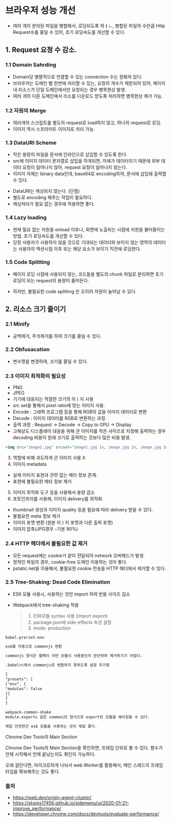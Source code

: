 # 브라우저 성능 개선

- 여러 개의 분리된 파일을 병합해서, 로딩되도록 하ㅕㄴ, 병합된 파일의 수만큼 Http Request수를 줄일 수 있어, 초기 로딩속도를 개선할 수 있다.

## 1. Request 요청 수 감소.

### 1.1 Domain Sahrding

- Domain당 병렬적으로 연결할 수 있는 connection 수는 정해져 있다.
- 브라우저는 도메인 별 한번에 처리할 수 있는, 요청의 개수가 제한되어 있어, 페이지 내 리소스가 단일 도메인에서만 요청되는 경우 병목현상 발생.
- 여러 개의 다른 도메인에서 리소를 다운로드 받도록 처리하면 병목현상 제거 가능.

### 1.2 자원의 Merge

- 여러개의 스크립트를 별도의 request로 load하지 않고, 하나의 request로 로딩.
- 이미지 역시 스프라이트 이미지로 처리 가능.

### 1.3 DataURI Scheme

- 작은 용량의 파일을 문서에 인라인으로 삽입할 수 있도록 한다.
- src에 이미지 데이터 문자열로 삽입을 하게되면, 자체가 데이터이기 때문에 외부 데이터 요청이 일어나지 않아, request 요청이 일어나지 않는다.
- 이미지 자체는 binary data인데, base64로 encoding하여, 문서에 삽입돼 출력할 수 있다.

* DataURI는 캐싱되지 않는다. (단점)
* 별도로 encoding 해주는 작업이 필요하다.
* 캐싱처리가 필요 없는 경우에 적용하면 좋다.

### 1.4 Lazy loading

- 현재 필요 없는 자원을 onload 이후나, 화면에 노출되는 시점에 자원을 불러들이는 방법. 초기 로딩속도를 개선할 수 있다.
- 당장 사용자가 사용하지 않을 것으로 기대되는 데이터와 보이지 않는 영역의 데이터는 사용자의 액션시점 이후 또는 해당 요소가 보이기 직전에 로딩한다.

### 1.5 Code Splitting

- 페이지 로딩 시점에 사용되지 않는, 코드들을 별도의 chunk 파일로 분리하면 초기 로딩이 되는 request의 용량이 줄어든다.

* 하지만, 불필요한 code splitting 은 오히려 자원이 늘어날 수 있다.

## 2. 리소스 크기 줄이기

### 2.1 Minify

- 공백제거, 주석제거를 하여 크기를 줄일 수 있다.

### 2.2 Obfusacation

- 변수명을 변경하여, 크기를 줄일 수 있다.

### 2.3 이미지 최적화의 필요성

- PNG
- JPEG
- 기기에 대응되는 적절한 크기의 이ㅣ지 사용
- src set을 통해서 pixel ratio에 맞는 이미지 사용.
- Encode : 그래픽 프로그램 등을 통해 RGB의 값을 이미지 데이터로 변환
- Decode : 이미지 데이터를 RGB로 변환하는 과정.
- 출력 과정 : Request -> Decode -> Copy to GPU -> Display
- 고해상도 디스플레이 대응을 위해 큰 이미지를 작은 사이즈로 지정해 출력하는 경우 decoding 비용이 원래 크기로 출력하는 것보다 많은 비용 발생.

```html
<img src="image2.jpg" srcset="image1.jpg 1x, image.jpg 2x, image.jpg 3x" width="160" height="107" />
```

3. 역할에 비해 과도하게 큰 이미지 사용 X
4. 이미지 metadata

- 실제 이미지 표현과 관련 없는 메타 정보 존재.
- 표현에 불필요햔 메타 정보 제거

5. 이미지 최적화 도구 등을 사용해서 용량 감소
6. 포토인프라를 사용해, 이미지 delivery를 최적화.

- thumbnail 생성과 이미지 quality 등을 필요에 따라 delivery 받을 수 있다.
- 불필요한 meta 정보 제거
- 이미지 포맷 변환 (원본 이ㅣ지 포맷과 다른 출력 포맷)
- 이미지 압축(JPG경우 -기본 90%)

### 2.4 HTTP 헤더에서 불필요한 값 제거

- 모든 request에는 cookie가 같이 전달되어 network 오버헤드가 발생.
- 정적인 파일의 경우, cookie-free 도메인 이용하는 것이 좋다.
- pstatic.net을 이용해서, 불필요한 cookie 전송을 HTTP 헤더에서 제거할 수 있다.

### 2.5 Tree-Shaking: Dead Code Elimination

- ES6 모듈 사용시, 사용하는 것만 import 하여 번들 사이즈 감소

* Webpack에서 tree-shaking 적용
  > 1.  ES6모듈 syntax 사용 (import export)
  > 2.  package.json에 side-effects 속성 설정
  > 3.  mode: production

```md
babel-prerset-env

es6를 자동으로 commonjs 변환

commonjs 형식은 웹팩이 어떤 모듈이 사용중인지 판단하여 제거하기가 어렵다.

.babelrc에서 commonjs로 변환하지 못하도록 설정 추가핮

{
"presets": [
["env", {
"modules": false
}]
]
}

webpack-common-shake
module.exports 같은 commonJS 형식으로 export된 모듈을 쉐이킹할 수 있다.

제일 안전한건 es6 모듈을 사용하는 것이 제일 좋다.
```

Chrome Dev Tools의 Main Section

Chrome Dev Tools의 Main Section을 확인하면, 프레임 단위로 볼 수 있다. 함수가 언제 시작해서 언제 끝났는지도 확인이 가능하다.

오래 걸린다면, 마이크로하게 나눠서 web Worker를 활용해서, 메인 스레드의 프레임 타임을 확보해주는 것도 좋다.

### 출처

- https://web.dev/origin-agent-cluster/
- https://sksms17456.github.io/sidemenu/ui/2020-01-21-improve_performance/
- https://developer.chrome.com/docs/devtools/evaluate-performance/
